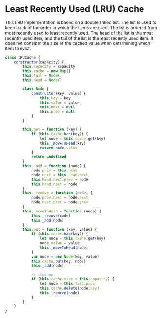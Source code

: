 # Least Recently Used (LRU) Cache

This LRU implementation is based on a double linked list. The list is used to keep track of the order in which the items are used. The list is ordered from most recently used to least recently used. The head of the list is the most recently used item, and the tail of the list is the least recently used item. It does not consider the size of the cached value when determining which item to evict.

```javascript
class LRUCache {
    constructor(capacity) {
        this.capacity = capacity
        this.cache = new Map()
        this.tail = Node()
        this.head = Node()

        class Node {
            constructor(key, value) {
                this.key = key
                this.value = value
                this.next = null
                this.prev = null
            }
        }

        this.get = function (key) {
            if (this.cache.has(key)) {
                let node = this.cache.get(key)
                this._moveToHead(key)
                return node.value
            }
            return undefined
        }
        this._add = function (node) {
            node.prev = this.head
            node.next = this.head.next
            this.head.next.prev = node
            this.head.next = node
        }
        this._remove = function (node) {
            node.prev.next = node.next
            node.next.prev = node.prev
        }
        this._moveToHead = function (node) {
            this._remove(node)
            this._add(node)
        }
        this.put = function (key, value) {
            if (this.cache.has(key)) {
                let node = this.cache.get(key)
                node.value = value
                this._moveToHead(node)
            }
            var node = new Node(key, value)
            this.cache.put(key, node)
            this._add(node)

            // cleanup
            if (this.cache.size > this.capacity) {
                let node = this.tail.prev
                this.cache.delete(node.key)
                this._remove(node)
            }
        }
    }
}
```